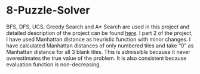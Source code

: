 # 8-Puzzle-Solver
BFS, DFS, UCS, Greedy Search and A* Search are used in this project and detailed description of the project can be found [here](https://github.com/enfurars/8-Puzzle-Solver/blob/main/Project-Description.pdf). 
I part 2 of the project, I have used Manhattan distance as heuristic function with minor changes. I have calculated Manhattan distances of only numbered tiles and take “0” as Manhattan distance for all 3 blank tiles. This is admissible because it never overestimates the true value of the problem. It is also consistent because evaluation function is non-decreasing. 
